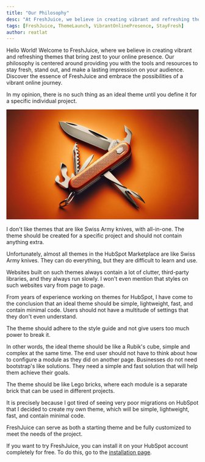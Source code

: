 ```yaml
---
title: "Our Philosophy"
desc: "At FreshJuice, we believe in creating vibrant and refreshing themes that bring zest to your online presence. Our philosophy is centered around providing you with the tools and resources to stay fresh, stand out, and make a lasting impression on your audience. Discover the essence of FreshJuice and embrace the possibilities of a vibrant online journey."
tags: [FreshJuice, ThemeLaunch, VibrantOnlinePresence, StayFresh]
author: reatlat
---
```


Hello World! Welcome to FreshJuice, where we believe in creating vibrant and refreshing themes that bring zest to your online presence. Our philosophy is centered around providing you with the tools and resources to stay fresh, stand out, and make a lasting impression on your audience. Discover the essence of FreshJuice and embrace the possibilities of a vibrant online journey.

In my opinion, there is no such thing as an ideal theme until you define it for a specific individual project.

<img src="./swiss-army-knife.jpg" alt="Swiss Army Knife" eleventy:widths="600">

I don't like themes that are like Swiss Army knives, with all-in-one. The theme should be created for a specific project and should not contain anything extra.

Unfortunately, almost all themes in the HubSpot Marketplace are like Swiss Army knives. They can do everything, but they are difficult to learn and use.

Websites built on such themes always contain a lot of clutter, third-party libraries, and they always run slowly. I won't even mention that styles on such websites vary from page to page.

From years of experience working on themes for HubSpot, I have come to the conclusion that an ideal theme should be simple, lightweight, fast, and contain minimal code. Users should not have a multitude of settings that they don't even understand.

The theme should adhere to the style guide and not give users too much power to break it.

In other words, the ideal theme should be like a Rubik's cube, simple and complex at the same time. The end user should not have to think about how to configure a module as they did on another page. Businesses do not need bootstrap's like solutions. They need a simple and fast solution that will help them achieve their goals.

The theme should be like Lego bricks, where each module is a separate brick that can be used in different projects.

It is precisely because I got tired of seeing very poor migrations on HubSpot that I decided to create my own theme, which will be simple, lightweight, fast, and contain minimal code.

FreshJuice can serve as both a starting theme and be fully customized to meet the needs of the project.

If you want to try FreshJuice, you can install it on your HubSpot account completely for free. To do this, go to the [installation page](/docs/installation/).
